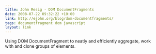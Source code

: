 ```yaml
---
title: John Resig - DOM DocumentFragments
date: 2008-07-22 09:32:22 +10:00
link: http://ejohn.org/blog/dom-documentfragments/
tags: documentfragment dom javascript
layout: link
---
```

Using DOM DocumentFragment to neatly and efficiently aggregate, work with and clone groups of elements.
